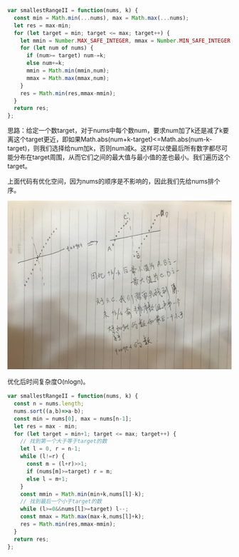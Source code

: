 ```js
var smallestRangeII = function(nums, k) {
  const min = Math.min(...nums), max = Math.max(...nums);
  let res = max-min;
  for (let target = min; target <= max; target++) {
    let mmin = Number.MAX_SAFE_INTEGER, mmax = Number.MIN_SAFE_INTEGER;
    for (let num of nums) {
      if (num>= target) num-=k;
      else num+=k;
      mmin = Math.min(mmin,num);
      mmax = Math.max(mmax,num);
    }
    res = Math.min(res,mmax-mmin);
  }
  return res;
};
```

思路：给定一个数target，对于nums中每个数num，要求num加了k还是减了k要离这个target更近，即如果Math.abs(num+k-target)<=Math.abs(num-k-target)，则我们选择给num加k，否则num减k。这样可以使最后所有数字都尽可能分布在target周围，从而它们之间的最大值与最小值的差也最小。我们遍历这个target。

上面代码有优化空间，因为nums的顺序是不影响的，因此我们先给nums排个序。

![](./imgs/910.jpg)

优化后时间复杂度O(nlogn)。

```js
var smallestRangeII = function(nums, k) {
  const n = nums.length;
  nums.sort((a,b)=>a-b);
  const min = nums[0], max = nums[n-1];
  let res = max - min;
  for (let target = min+1; target <= max; target++) {
    // 找到第一个大于等于target的数
    let l = 0, r = n-1;
    while (l!=r) {  
      const m = (l+r)>>1;
      if (nums[m]>=target) r = m;
      else l = m+1;
    }
    const mmin = Math.min(min+k,nums[l]-k);
    // 找到最后一个小于target的数
    while (l>=0&&nums[l]>=target) l--;
    const mmax = Math.max(max-k,nums[l]+k);
    res = Math.min(res,mmax-mmin);
  }
  return res;
};
```

